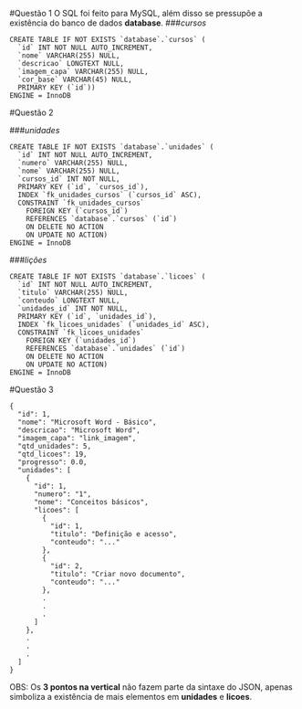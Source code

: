#Questão 1
O SQL foi feito para MySQL, além disso se pressupõe a existência do banco de dados **database**.
###_cursos_
```
CREATE TABLE IF NOT EXISTS `database`.`cursos` (
  `id` INT NOT NULL AUTO_INCREMENT,
  `nome` VARCHAR(255) NULL,
  `descricao` LONGTEXT NULL,
  `imagem_capa` VARCHAR(255) NULL,
  `cor_base` VARCHAR(45) NULL,
  PRIMARY KEY (`id`))
ENGINE = InnoDB
```

#Questão 2

###_unidades_
```
CREATE TABLE IF NOT EXISTS `database`.`unidades` (
  `id` INT NOT NULL AUTO_INCREMENT,
  `numero` VARCHAR(255) NULL,
  `nome` VARCHAR(255) NULL,
  `cursos_id` INT NOT NULL,
  PRIMARY KEY (`id`, `cursos_id`),
  INDEX `fk_unidades_cursos` (`cursos_id` ASC),
  CONSTRAINT `fk_unidades_cursos`
    FOREIGN KEY (`cursos_id`)
    REFERENCES `database`.`cursos` (`id`)
    ON DELETE NO ACTION
    ON UPDATE NO ACTION)
ENGINE = InnoDB
```
###_lições_
```
CREATE TABLE IF NOT EXISTS `database`.`licoes` (
  `id` INT NOT NULL AUTO_INCREMENT,
  `titulo` VARCHAR(255) NULL,
  `conteudo` LONGTEXT NULL,
  `unidades_id` INT NOT NULL,
  PRIMARY KEY (`id`, `unidades_id`),
  INDEX `fk_licoes_unidades` (`unidades_id` ASC),
  CONSTRAINT `fk_licoes_unidades`
    FOREIGN KEY (`unidades_id`)
    REFERENCES `database`.`unidades` (`id`)
    ON DELETE NO ACTION
    ON UPDATE NO ACTION)
ENGINE = InnoDB

```
#Questão 3

```
{
  "id": 1,
  "nome": "Microsoft Word - Básico",
  "descricao": "Microsoft Word",
  "imagem_capa": "link_imagem",
  "qtd_unidades": 5,
  "qtd_licoes": 19,
  "progresso": 0.0,
  "unidades": [
    {
      "id": 1,
      "numero": "1",
      "nome": "Conceitos básicos",
      "licoes": [
        {
          "id": 1,
          "titulo": "Definição e acesso",
          "conteudo": "..."
        },
        {
          "id": 2,
          "titulo": "Criar novo documento",
          "conteudo": "..."
        },
        .
        .
        .
      ]
    },
    .
    .
    .
  ]
}
```
OBS: Os **3 pontos na vertical** não fazem parte da sintaxe do JSON, apenas simboliza a existência de mais elementos em **unidades** e **licoes**.
